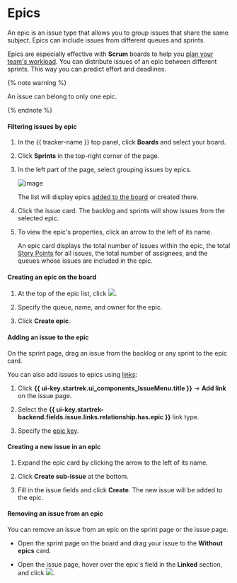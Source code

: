 # Epics

An epic is an issue type that allows you to group issues that share the same subject. Epics can include issues from different queues and sprints.

Epics are especially effective with **Scrum** boards to help you [plan your team's workload](create-agile-sprint.md#section_sjg_111_2gb). You can distribute issues of an epic between different sprints. This way you can predict effort and deadlines.

{% note warning %}

An issue can belong to only one epic.

{% endnote %}

#### Filtering issues by epic

1. In the {{ tracker-name }} top panel, click **Boards** and select your board.

1. Click **Sprints** in the top-right corner of the page.

1. In the left part of the page, select grouping issues by epics.

   ![image](../../_assets/tracker/epic-pane.png)

   The list will display epics [added to the board](../user/agile.md#add-tasks) or created there.

1. Click the issue card. The backlog and sprints will show issues from the selected epic.

1. To view the epic's properties, click an arrow to the left of its name.

   An epic card displays the total number of issues within the epic, the total [Story Points](agile.md#dlen_sp) for all issues, the total number of assignees, and the queues whose issues are included in the epic.

#### Creating an epic on the board

1. At the top of the epic list, click ![](../../_assets/tracker/add-sprint.png).

1. Specify the queue, name, and owner for the epic.

1. Click **Create epic**.

#### Adding an issue to the epic

On the sprint page, drag an issue from the backlog or any sprint to the epic card.

You can also add issues to epics using [links](../user/ticket-links.md):

1. Click **{{ ui-key.startrek.ui_components_IssueMenu.title }}** → **Add link** on the issue page.

1. Select the **{{ ui-key.startrek-backend.fields.issue.links.relationship.has.epic }}** link type.

1. Specify the [epic key](../user/create-ticket.md#key).

#### Creating a new issue in an epic

1. Expand the epic card by clicking the arrow to the left of its name.

1. Click **Create sub-issue** at the bottom.

1. Fill in the issue fields and click **Create**. The new issue will be added to the epic.

#### Removing an issue from an epic

You can remove an issue from an epic on the sprint page or the issue page.

- Open the sprint page on the board and drag your issue to the **Without epics** card.

- Open the issue page, hover over the epic's field in the **Linked** section, and click ![](../../_assets/tracker/delete-agile-status.png).
